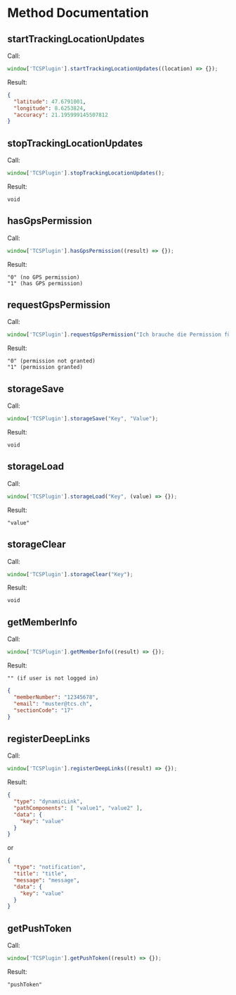 # Method Documentation
## startTrackingLocationUpdates

Call:
```typescript
window['TCSPlugin'].startTrackingLocationUpdates((location) => {});
```

Result:
```json
{
  "latitude": 47.6791001,
  "longitude": 8.6253824,
  "accuracy": 21.195999145507812
}
```

## stopTrackingLocationUpdates

Call:
```javascript
window['TCSPlugin'].stopTrackingLocationUpdates();
```

Result:
```
void
```

## hasGpsPermission

Call:
```typescript
window['TCSPlugin'].hasGpsPermission((result) => {});
```

Result:
```
"0" (no GPS permission)
"1" (has GPS permission)
```

## requestGpsPermission

Call:
```typescript
window['TCSPlugin'].requestGpsPermission("Ich brauche die Permission für...", (result) => {});
```

Result:
```
"0" (permission not granted)
"1" (permission granted)
```

## storageSave

Call:
```typescript
window['TCSPlugin'].storageSave("Key", "Value");
```

Result:
```
void
```

## storageLoad

Call:
```typescript
window['TCSPlugin'].storageLoad("Key", (value) => {});
```

Result:
```
"value"
```

## storageClear

Call:
```typescript
window['TCSPlugin'].storageClear("Key");
```

Result:
```
void
```

## getMemberInfo

Call:
```typescript
window['TCSPlugin'].getMemberInfo((result) => {});
```

Result:
```
"" (if user is not logged in)
```
```json
{
  "memberNumber": "12345678",
  "email": "muster@tcs.ch",
  "sectionCode": "17"
}
```

## registerDeepLinks

Call:
```typescript
window['TCSPlugin'].registerDeepLinks((result) => {});
```

Result:
```json
{
  "type": "dynamicLink",
  "pathComponents": [ "value1", "value2" ],
  "data": {
    "key": "value"
  }
}
```

or

```json
{
  "type": "notification",
  "title": "title",
  "message": "message",
  "data": {
    "key": "value"
  }
}
```

## getPushToken

Call:
```typescript
window['TCSPlugin'].getPushToken((result) => {});
```

Result:
```
"pushToken"
```